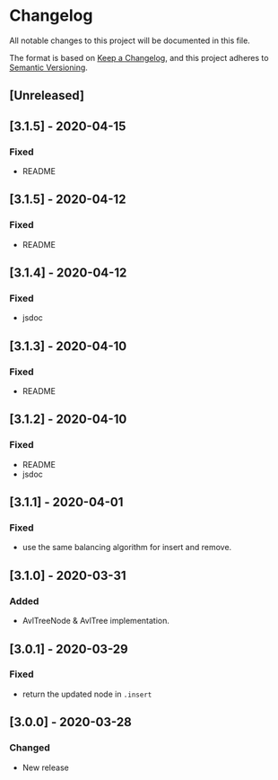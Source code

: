 # Changelog
All notable changes to this project will be documented in this file.

The format is based on [Keep a Changelog](https://keepachangelog.com/en/1.0.0/),
and this project adheres to [Semantic Versioning](https://semver.org/spec/v2.0.0.html).

## [Unreleased]

## [3.1.5] - 2020-04-15
### Fixed
- README

## [3.1.5] - 2020-04-12
### Fixed
- README

## [3.1.4] - 2020-04-12
### Fixed
- jsdoc

## [3.1.3] - 2020-04-10
### Fixed
- README

## [3.1.2] - 2020-04-10
### Fixed
- README
- jsdoc

## [3.1.1] - 2020-04-01
### Fixed
- use the same balancing algorithm for insert and remove.

## [3.1.0] - 2020-03-31
### Added
- AvlTreeNode & AvlTree implementation.

## [3.0.1] - 2020-03-29
### Fixed
- return the updated node in `.insert` 

## [3.0.0] - 2020-03-28
### Changed
- New release
